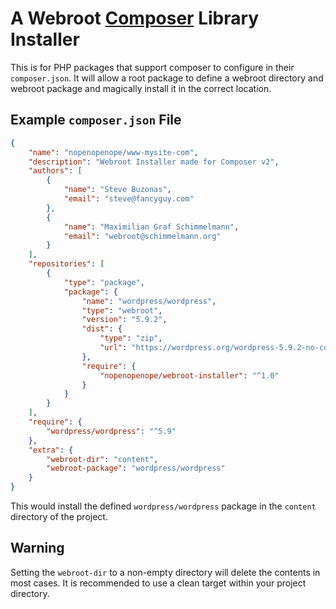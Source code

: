 # A Webroot [Composer](http://getcomposer.org) Library Installer

This is for PHP packages that support composer to configure in their `composer.json`.  It will
allow a root package to define a webroot directory and webroot package and magically install it
in the correct location.

## Example `composer.json` File

``` json
{
    "name": "nopenopenope/www-mysite-com",
    "description": "Webroot Installer made for Composer v2",
    "authors": [
        {
            "name": "Steve Buzonas",
            "email": "steve@fancyguy.com"
        },
        {
            "name": "Maximilian Graf Schimmelmann",
            "email": "webroot@schimmelmann.org"
        }
    ],
    "repositories": [
        {
            "type": "package",
            "package": {
                "name": "wordpress/wordpress",
                "type": "webroot",
                "version": "5.9.2",
                "dist": {
                    "type": "zip",
                    "url": "https://wordpress.org/wordpress-5.9.2-no-content.zip"
                },
                "require": {
                    "nopenopenope/webroot-installer": "^1.0"
                }
            }
        }
    ],
    "require": {
        "wordpress/wordpress": "^5.9"
    },
    "extra": {
        "webroot-dir": "content",
        "webroot-package": "wordpress/wordpress"
    }
}
```

This would install the defined `wordpress/wordpress` package in the `content` directory of the project.

## Warning

Setting the `webroot-dir` to a non-empty directory will delete the contents in most cases.  It is recommended to use a clean target within your project directory.

